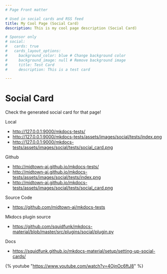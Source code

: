 ```yaml
---
# Page Front matter

# Used in social cards and RSS feed
title: My Cool Page (Social Card)
description: This is my cool page description (Social Card)

# Sponsor only
# social:
#   cards: true
#   cards_layout_options:
#     background_color: blue # Change background color
#     background_image: null # Remove background image
#     title: Test Card
#     description: This is a test card

---
```

# Social Card

Check the generated social card for that page!

Local

 * http://127.0.0.1:9000/mkdocs-tests/
 * http://127.0.0.1:9000/mkdocs-tests/assets/images/social/tests/index.png
 * http://127.0.0.1:9000/mkdocs-tests/assets/images/social/tests/social_card.png

Github

 * http://midtown-ai.github.io/mkdocs-tests/
 * http://midtown-ai.github.io/mkdocs-tests/assets/images/social/tests/index.png
 * http://midtown-ai.github.io/mkdocs-tests/assets/images/social/tests/social_card.png

Source Code

 * https://github.com/midtown-ai/mkdocs-tests

Mkdocs plugin source

 * https://github.com/squidfunk/mkdocs-material/blob/master/src/plugins/social/plugin.py

Docs

 * https://squidfunk.github.io/mkdocs-material/setup/setting-up-social-cards/

 {% youtube "https://www.youtube.com/watch?v=4OjnOc6ftJ8" %}
